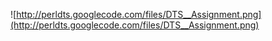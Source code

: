 ![http://perldts.googlecode.com/files/DTS__Assignment.png](http://perldts.googlecode.com/files/DTS__Assignment.png)